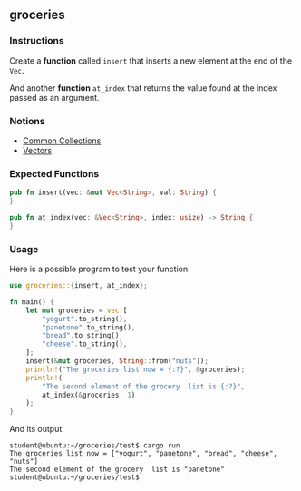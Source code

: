 ## groceries

### Instructions

Create a **function** called `insert` that inserts a new element at the end of the `Vec`.

And another **function** `at_index` that returns the value found at the index passed as an argument.

### Notions

- [Common Collections](https://doc.rust-lang.org/stable/book/ch08-00-common-collections.html)
- [Vectors](https://doc.rust-lang.org/stable/book/ch08-01-vectors.html)

### Expected Functions

```rust
pub fn insert(vec: &mut Vec<String>, val: String) {
}

pub fn at_index(vec: &Vec<String>, index: usize) -> String {
}
```

### Usage

Here is a possible program to test your function:

```rust
use groceries::{insert, at_index};

fn main() {
	let mut groceries = vec![
		"yogurt".to_string(),
		"panetone".to_string(),
		"bread".to_string(),
		"cheese".to_string(),
	];
	insert(&mut groceries, String::from("nuts"));
	println!("The groceries list now = {:?}", &groceries);
	println!(
		"The second element of the grocery  list is {:?}",
		at_index(&groceries, 1)
	);
}
```

And its output:

```console
student@ubuntu:~/groceries/test$ cargo run
The groceries list now = ["yogurt", "panetone", "bread", "cheese", "nuts"]
The second element of the grocery  list is "panetone"
student@ubuntu:~/groceries/test$
```
